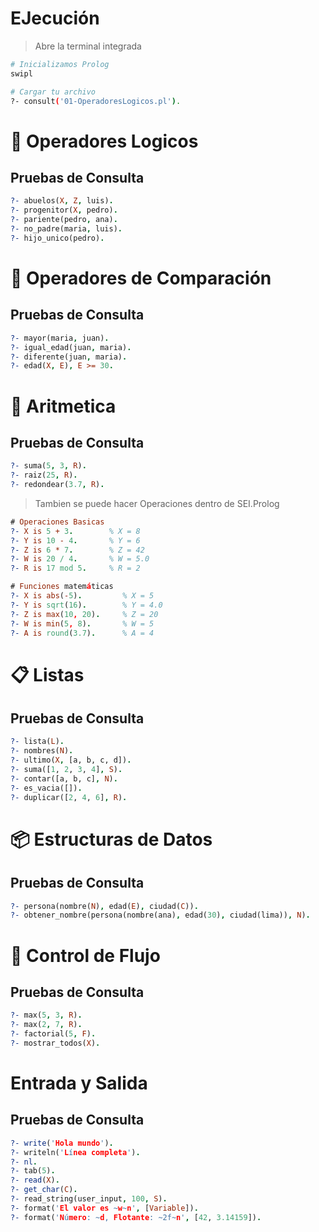 # EJecución
> Abre la terminal integrada
```bash
# Inicializamos Prolog
swipl

# Cargar tu archivo
?- consult('01-OperadoresLogicos.pl').

```

# 🧠 Operadores Logicos
## Pruebas de Consulta

```prolog
?- abuelos(X, Z, luis).
?- progenitor(X, pedro).
?- pariente(pedro, ana).
?- no_padre(maria, luis).
?- hijo_unico(pedro).
```

# 🧮 Operadores de Comparación
## Pruebas de Consulta
```prolog
?- mayor(maria, juan).
?- igual_edad(juan, maria).
?- diferente(juan, maria).
?- edad(X, E), E >= 30.
```

# 🔢 Aritmetica
## Pruebas de Consulta
```prolog
?- suma(5, 3, R).
?- raiz(25, R).
?- redondear(3.7, R).
```

> Tambien se puede hacer Operaciones dentro de SEI.Prolog

```prolog
# Operaciones Basicas
?- X is 5 + 3.        % X = 8
?- Y is 10 - 4.       % Y = 6
?- Z is 6 * 7.        % Z = 42
?- W is 20 / 4.       % W = 5.0
?- R is 17 mod 5.     % R = 2

# Funciones matemáticas
?- X is abs(-5).         % X = 5
?- Y is sqrt(16).        % Y = 4.0
?- Z is max(10, 20).     % Z = 20
?- W is min(5, 8).       % W = 5
?- A is round(3.7).      % A = 4

```

# 📋 Listas
## Pruebas de Consulta
```prolog
?- lista(L).
?- nombres(N).
?- ultimo(X, [a, b, c, d]).
?- suma([1, 2, 3, 4], S).
?- contar([a, b, c], N).
?- es_vacia([]).
?- duplicar([2, 4, 6], R).
```

# 📦 Estructuras de Datos
## Pruebas de Consulta
```prolog
?- persona(nombre(N), edad(E), ciudad(C)).
?- obtener_nombre(persona(nombre(ana), edad(30), ciudad(lima)), N).
```

# 🔁 Control de Flujo
## Pruebas de Consulta
```prolog
?- max(5, 3, R).
?- max(2, 7, R).
?- factorial(5, F).
?- mostrar_todos(X).
```


# Entrada y Salida
## Pruebas de Consulta
```prolog
?- write('Hola mundo').
?- writeln('Línea completa').
?- nl.
?- tab(5).
?- read(X).
?- get_char(C).
?- read_string(user_input, 100, S).
?- format('El valor es ~w~n', [Variable]).
?- format('Número: ~d, Flotante: ~2f~n', [42, 3.14159]).
```
